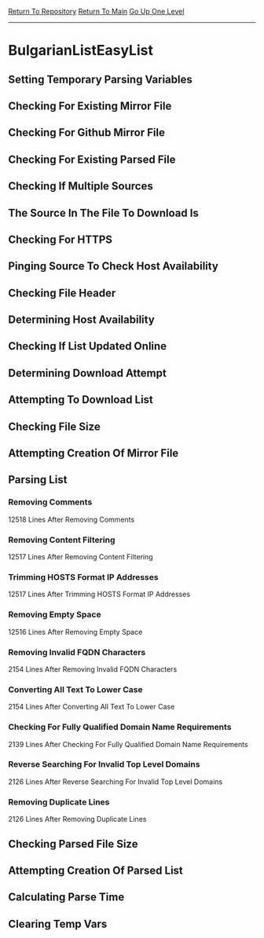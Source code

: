 [Return To Repository](https://github.com/deathbybandaid/piholeparser/)
[Return To Main](https://github.com/deathbybandaid/piholeparser/blob/master/RecentRunLogs/Mainlog.md)
[Go Up One Level](https://github.com/deathbybandaid/piholeparser/blob/master/RecentRunLogs/TopLevelScripts/30-Processing-Blacklists.md)
____________________________________
# BulgarianListEasyList
## Setting Temporary Parsing Variables
## Checking For Existing Mirror File
## Checking For Github Mirror File
## Checking For Existing Parsed File
## Checking If Multiple Sources
## The Source In The File To Download Is
## Checking For HTTPS
## Pinging Source To Check Host Availability
## Checking File Header
## Determining Host Availability
## Checking If List Updated Online
## Determining Download Attempt
## Attempting To Download List
## Checking File Size
## Attempting Creation Of Mirror File
## Parsing List
### Removing Comments
12518 Lines After Removing Comments
### Removing Content Filtering
12517 Lines After Removing Content Filtering
### Trimming HOSTS Format IP Addresses
12517 Lines After Trimming HOSTS Format IP Addresses
### Removing Empty Space
12516 Lines After Removing Empty Space
### Removing Invalid FQDN Characters
2154 Lines After Removing Invalid FQDN Characters
### Converting All Text To Lower Case
2154 Lines After Converting All Text To Lower Case
### Checking For Fully Qualified Domain Name Requirements
2139 Lines After Checking For Fully Qualified Domain Name Requirements
### Reverse Searching For Invalid Top Level Domains
2126 Lines After Reverse Searching For Invalid Top Level Domains
### Removing Duplicate Lines
2126 Lines After Removing Duplicate Lines
## Checking Parsed File Size
## Attempting Creation Of Parsed List
## Calculating Parse Time
## Clearing Temp Vars
